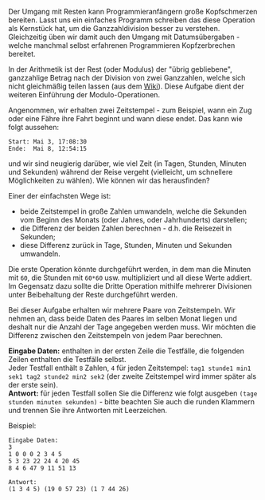 <!-- #Modulo und Zeitdifferenz -->
Der Umgang mit Resten kann Programmieranfängern große Kopfschmerzen bereiten. Lasst uns ein einfaches Programm schreiben
das diese Operation als Kernstück hat, um die Ganzzahldivision besser zu verstehen. Gleichzeitig üben wir damit auch den Umgang mit
Datumsübergaben - welche manchmal selbst erfahrenen Programmieren Kopfzerbrechen bereitet.


In der Arithmetik ist der Rest (oder Modulus) der "übrig gebliebene", ganzzahlige Betrag nach der Division von zwei Ganzzahlen,
welche sich nicht gleichmäßig teilen lassen (aus dem [Wiki][wiki]). Diese Aufgabe dient der weiteren Einführung der Modulo-Operationen.

[wiki]: http://en.wikipedia.org/wiki/Remainder

Angenommen, wir erhalten zwei Zeitstempel - zum Beispiel, wann ein Zug oder eine Fähre ihre Fahrt beginnt und wann diese endet. Das
kann wie folgt aussehen:

    Start: Mai 3, 17:08:30
    Ende:  Mai 8, 12:54:15

und wir sind neugierig darüber, wie viel Zeit (in Tagen, Stunden, Minuten und Sekunden) während der Reise vergeht (vielleicht, um
schnellere Möglichkeiten zu wählen). Wie können wir das herausfinden?

Einer der einfachsten Wege ist:

- beide Zeitstempel in große Zahlen umwandeln, welche die Sekunden vom Beginn des Monats (oder Jahres, oder Jahrhunderts) darstellen;
- die Differenz der beiden Zahlen berechnen - d.h. die Reisezeit in Sekunden;
- diese Differenz zurück in Tage, Stunden, Minuten und Sekunden umwandeln.

Die erste Operation könnte durchgeführt werden, in dem man die Minuten mit `60`, die Stunden mit `60*60` usw. multipliziert und all diese Werte addiert.
Im Gegensatz dazu sollte die Dritte Operation mithilfe mehrerer Divisionen unter Beibehaltung der Reste durchgeführt werden.

Bei dieser Aufgabe erhalten wir mehrere Paare von Zeitstempeln. Wir nehmen an, dass beide Daten des Paares im selben
Monat liegen und deshalt nur die Anzahl der Tage angegeben werden muss. Wir möchten die Differenz zwischen den Zeitstempeln von jedem Paar berechnen.

**Eingabe Daten:** enthalten in der ersten Zeile die Testfälle, die folgenden Zeilen enthalten die Testfälle selbst.  
Jeder Testfall enthält `8` Zahlen, `4` für jeden Zeitstempel: `tag1 stunde1 min1 sek1 tag2 stunde2 min2 sek2` (der zweite
Zeitstempel wird immer später als der erste sein).  
**Antwort:** für jeden Testfall sollen Sie die Differenz wie folgt ausgeben `(tage stunden minuten sekunden)` - bitte
beachten Sie auch die runden Klammern und trennen Sie ihre Antworten mit Leerzeichen.

Beispiel:

    Eingabe Daten:
    3
    1 0 0 0 2 3 4 5
    5 3 23 22 24 4 20 45
    8 4 6 47 9 11 51 13
    
    Antwort:
    (1 3 4 5) (19 0 57 23) (1 7 44 26)
